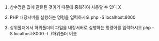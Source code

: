 1. 상수명은 값에 관련된 것이기 때문에 중복하여 사용할 수 있다
    X

2. PHP 내장서버를 실행하는 명령을 입력하시오
    php -S localhost:8000

3. 상위폴더에서 하위폴더의 파일을 내장서버로 실행하는 명령어를 입력하시오
    php -S localhost:8000 -t ./하위폴더 이름